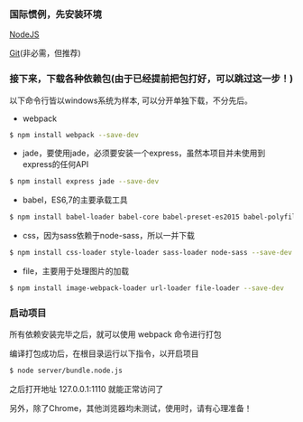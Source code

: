 ### 国际惯例，先安装环境

[NodeJS](https://nodejs.org)

[Git](http://www.git-scm.com/downloads)(非必需，但推荐)

### 接下来，下载各种依赖包(由于已经提前把包打好，可以跳过这一步！)

以下命令行皆以windows系统为样本, 可以分开单独下载，不分先后。

* webpack
```bash
$ npm install webpack --save-dev
```

* jade，要使用jade，必须要安装一个express，虽然本项目并未使用到express的任何API
```bash
$ npm install express jade --save-dev
```

* babel，ES6,7的主要承载工具
```bash
$ npm install babel-loader babel-core babel-preset-es2015 babel-polyfill --save-dev
```

* css，因为sass依赖于node-sass，所以一并下载
```bash
$ npm install css-loader style-loader sass-loader node-sass --save-dev
```

* file，主要用于处理图片的加载
```bash
$ npm install image-webpack-loader url-loader file-loader --save-dev
```

### 启动项目

所有依赖安装完毕之后，就可以使用 webpack 命令进行打包

编译打包成功后，在根目录运行以下指令，以开启项目

```bash
$ node server/bundle.node.js
```

之后打开地址 127.0.0.1:1110 就能正常访问了

另外，除了Chrome，其他浏览器均未测试，使用时，请有心理准备！
